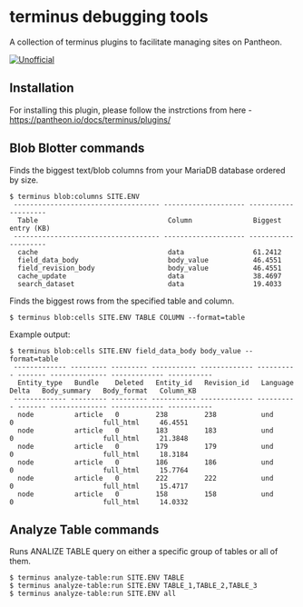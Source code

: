 # terminus debugging tools
A collection of terminus plugins to facilitate managing sites on Pantheon.

[![Unofficial](https://img.shields.io/badge/Pantheon-Unofficial-yellow?logo=pantheon&color=FFDC28)](https://pantheon.io/docs/oss-support-levels#unofficial)

## Installation

For installing this plugin, please follow the instrctions from here - https://pantheon.io/docs/terminus/plugins/

## Blob Blotter commands

Finds the biggest text/blob columns from your MariaDB database ordered by size.

```
$ terminus blob:columns SITE.ENV
 ------------------------------------ -------------------- --------------------
  Table                                Column               Biggest entry (KB)
 ------------------------------------ -------------------- --------------------
  cache                                data                 61.2412
  field_data_body                      body_value           46.4551
  field_revision_body                  body_value           46.4551
  cache_update                         data                 38.4697
  search_dataset                       data                 19.4033
```

Finds the biggest rows from the specified table and column.

```
$ terminus blob:cells SITE.ENV TABLE COLUMN --format=table
```

Example output:
```
$ terminus blob:cells SITE.ENV field_data_body body_value --format=table
 ------------- --------- --------- ----------- ------------- ---------- ------- -------------- ------------- -----------
  Entity_type   Bundle    Deleted   Entity_id   Revision_id   Language   Delta   Body_summary   Body_format   Column_KB
 ------------- --------- --------- ----------- ------------- ---------- ------- -------------- ------------- -----------
  node          article   0         238         238           und        0                      full_html     46.4551
  node          article   0         183         183           und        0                      full_html     21.3848
  node          article   0         179         179           und        0                      full_html     18.3184
  node          article   0         186         186           und        0                      full_html     15.7764
  node          article   0         222         222           und        0                      full_html     15.4717
  node          article   0         158         158           und        0                      full_html     14.0332
```

## Analyze Table commands

Runs ANALIZE TABLE query on either a specific group of tables or all of them.

```
$ terminus analyze-table:run SITE.ENV TABLE
$ terminus analyze-table:run SITE.ENV TABLE_1,TABLE_2,TABLE_3
$ terminus analyze-table:run SITE.ENV all
```
